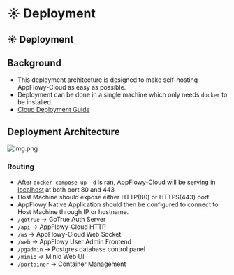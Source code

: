 # ☀ Deployment


## ☀ Deployment

## Background

* This deployment architecture is designed to make self-hosting AppFlowy-Cloud as easy as possible.
* Deployment can be done in a single machine which only needs `docker` to be installed.
* [Cloud Deployment Guide](https://github.com/AppFlowy-IO/AppFlowy-Cloud/blob/main/doc/DEPLOYMENT.md)

## Deployment Architecture

![img.png](img.png)

### Routing

* After `docker compose up -d` is ran, AppFlowy-Cloud will be serving in [localhost](http://localhost) at both port 80 and 443
* Host Machine should expose either HTTP(80) or HTTPS(443) port.
* AppFlowy Native Application should then be configured to connect to Host Machine through IP or hostname.
* `/gotrue` → GoTrue Auth Server
* `/api` → AppFlowy-Cloud HTTP
* `/ws` → AppFlowy-Cloud Web Socket
* `/web` → AppFlowy User Admin Frontend
* `/pgadmin` → Postgres database control panel
* `/minio` → Minio Web UI
* `/portainer` → Container Management
